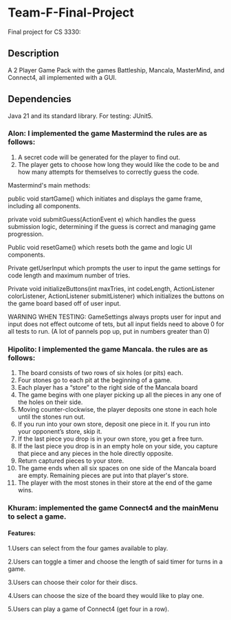 # Team-F-Final-Project
Final project for CS 3330: 


## Description
A 2 Player Game Pack with the games Battleship, Mancala, MasterMind, and Connect4, all implemented with a GUI.

## Dependencies
Java 21 and its standard library. For testing: JUnit5.



### Alon: I implemented the game Mastermind the rules are as follows:
1. A secret code will be generated for the player to find out.
2. The player gets to choose how long they would like the code to be and how many attempts for themselves to correctly guess the code.

Mastermind's main methods:

public void startGame() which initiates and displays the game frame, including all components.

private void submitGuess(ActionEvent e) which handles the guess submission logic, determining if the guess is correct and managing game progression.

Public void resetGame() which resets both the game and logic UI components.

Private getUserInput which prompts the user to input the game settings for code length and maximum number of tries.

Private void initializeButtons(int maxTries, int codeLength, ActionListener colorListener, ActionListener submitListener) which initializes the buttons on the game board based off of user input.

WARNING WHEN TESTING: GameSettings always propts user for input and input does not effect outcome of tets, but all input fields need to above 0 for all tests to run. (A lot of pannels pop up, put in numbers greater than 0)


### Hipolito: I implemented the game Mancala. the rules are as follows:
1. The board consists of two rows of six holes (or pits) each.
2. Four stones go to each pit at the beginning of a game.
3. Each player has a “store” to the right side of the Mancala board
4. The game begins with one player picking up all the pieces in any one of the holes on their side.
5. Moving counter-clockwise, the player deposits one stone in each hole until the stones run out.
6. If you run into your own store, deposit one piece in it. If you run into your opponent’s store, skip it.
7. If the last piece you drop is in your own store, you get a free turn.
8. If the last piece you drop is in an empty hole on your side, you capture that piece and any pieces in the hole directly opposite.
9. Return captured pieces to your store.
10. The game ends when all six spaces on one side of the Mancala board are empty. Remaining pieces are put into that player's store.
11. The player with the most stones in their store at the end of the game wins.


### Khuram: implemented the game Connect4 and the mainMenu to select a game.
#### Features:
1.Users can select from the four games available to play.

2.Users can toggle a timer and choose the length of said timer for turns in a game.

3.Users can choose their color for their discs.

4.Users can choose the size of the board they would like to play one.

5.Users can play a game of Connect4 (get four in a row).
